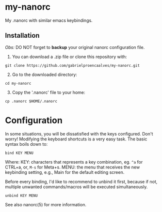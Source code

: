 # my-nanorc

My .nanorc with similar emacs keybindings.

## Installation

_Obs:_ DO NOT forget to **backup** your original nanorc configuration file.

1. You can download a .zip file or clone this repository with:

`git clone https://github.com/gabrielproencaalves/my-nanorc.git`

2. Go to the downloaded directory:

`cd my-nanorc`

3. Copy the '.nanorc' file to your home:

`cp .nanorc $HOME/.nanorc`

# Configuration

In some situations, you will be dissatisfied with the keys configured. Don't worry! Modifying the keyboard shortcuts is a very easy task. The basic syntax boils down to:

`bind KEY MENU`

Where:
    KEY: characters that represents a key combination, eg. `^a` for CTRL+a, or, `M-s` for Meta+s.
    MENU: the menu that receives the new keybinding setting, e.g., Main for the default editing screen.

Before every binding, I'd like to recommend to unbind it first, because if not, multiple unwanted commands/macros will be executed simultaneously.

`unbind KEY MENU`

See also nanorc(5) for more information.
